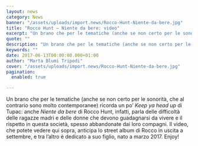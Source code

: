 ```yaml
---
layout: news
category: News
banner: "/assets/uploads/import.news/Rocco-Hunt-Niente-da-bere.jpg"
title: "Rocco Hunt – Niente da bere: video"
excerpt: "Un brano che per le tematiche (anche se non certo per le sonorità, che al contrario sono molto contemporanee) ricorda un po’ Keep ya head up di Tupac: anche Niente da bere di Rocco Hunt, infatti, parla delle difficoltà delle ragazze madri e delle donne che devono guadagnarsi da vivere e il rispetto in questa [&hellip"
quote: ""
description: "Un brano che per le tematiche (anche se non certo per le sonorità, che al contrario sono molto contemporanee) ricorda un po’ Keep ya head up di Tupac: anche Niente da bere di Rocco Hunt, infatti, parla delle difficoltà delle ragazze madri e delle donne che devono guadagnarsi da vivere e il rispetto in questa [&hellip"
keywords: ""
date: 2017-06-13T00:00:00.000+01:00
author: "Marta Blumi Tripodi"
cover: "/assets/uploads/import.news/Rocco-Hunt-Niente-da-bere.jpg"
pagination:
  enabled: true

---
```


Un brano che per le tematiche (anche se non certo per le sonorità, che al contrario sono molto contemporanee) ricorda un po’ _Keep ya head up_ di Tupac: anche _Niente da bere_ di Rocco Hunt, infatti, parla delle difficoltà delle ragazze madri e delle donne che devono guadagnarsi da vivere e il rispetto in questa società, spesso abbandonate dai loro compagni. Il video, che potete vedere qui sopra, anticipa lo street album di Rocco in uscita a settembre, e tra l’altro è dedicato a suo figlio, nato a marzo 2017\. Enjoy!